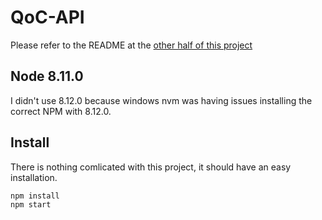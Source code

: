 # QoC-API

Please refer to the README at the [other half of this project](https://github.com/bartholomewdavid/QoC)

## Node 8.11.0

I didn't use 8.12.0 because windows nvm was having issues installing the correct NPM with 8.12.0.

## Install

There is nothing comlicated with this project, it should have an easy installation.

```
npm install
npm start
```